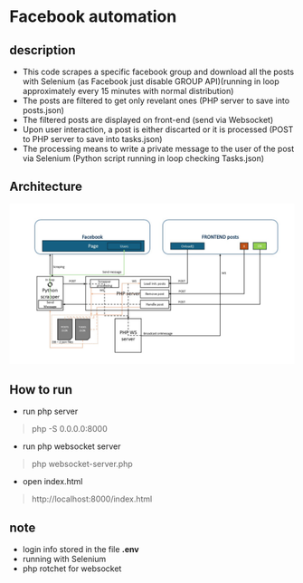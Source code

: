 # Facebook automation
## description
* This code scrapes a specific facebook group and download all the posts with Selenium (as Facebook just disable GROUP API)(running in loop approximately every 15 minutes with normal distribution)
* The posts are filtered to get only revelant ones (PHP server to save into posts.json)
* The filtered posts are displayed on front-end (send via Websocket)
* Upon user interaction, a post is either discarted or it is processed (POST to PHP server to save into tasks.json)
* The processing means to write a private message to the user of the post via Selenium (Python script running in loop checking Tasks.json)

## Architecture
![Alt text](architecture.jpg "Architecture")

## How to run
* run php server
> php -S 0.0.0.0:8000
* run php websocket server
> php websocket-server.php
* open index.html
> http://localhost:8000/index.html

## note
* login info stored in the file **.env**
* running with Selenium
* php rotchet for websocket
